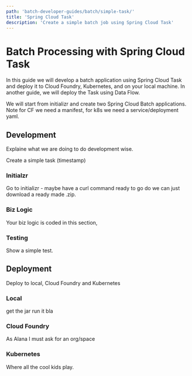 ```yaml
---
path: 'batch-developer-guides/batch/simple-task/'
title: 'Spring Cloud Task'
description: 'Create a simple batch job using Spring Cloud Task'
---
```


# Batch Processing with Spring Cloud Task

In this guide we will develop a batch application using Spring Cloud Task and deploy it to Cloud Foundry, Kubernetes, and on your local machine. In another guide, we will deploy the Task using Data Flow.

We will start from initializr and create two Spring Cloud Batch applications.
Note for CF we need a manifest, for k8s we need a service/deployment yaml.

## Development

Explaine what we are doing to do development wise.

Create a simple task (timestamp)

### Initialzr

Go to initializr - maybe have a curl command ready to go do we can just download a ready made .zip.

### Biz Logic

Your biz logic is coded in this section,

### Testing

Show a simple test.

## Deployment

Deploy to local, Cloud Foundry and Kubernetes

### Local

get the jar run it bla

### Cloud Foundry

As Alana I must ask for an org/space

### Kubernetes

Where all the cool kids play.
